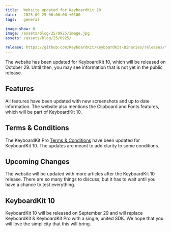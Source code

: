 ```yaml
---
title:  Website updated for KeyboardKit 10
date:   2025-09-25 06:00:00 +0100
tags:   general

image-show: 0
image: /assets/blog/25/0925/image.jpg
assets: /assets/blog/25/0925/

release: https://github.com/KeyboardKit/KeyboardKit-Binaries/releases/tag/10.0-b.2
---
```


The website has been updated for KeyboardKit 10, which will be released on October 29. Until then, you may see information that is not yet in the public release.

<!--![Blog header image]({{page.image}})-->


## Features

All features have been updated with new screenshots and up to date information. The website also mentions the Clipboard and Fonts features, which will be part of KeyboardKit 10.


## Terms & Conditions

The KeyboardKit Pro [Terms & Conditions](/pro/terms) have been updated for KeyboardKit 10. The updates are meant to add clarity to some conditions.


## Upcoming Changes

The website will be updated with more articles after the KeyboardKit 10 release. There are so many things to discuss, but it has to wait until you have a chance to test everything.


## KeyboardKit 10

KeyboardKit 10 will be released on September 29 and will replace KeyboardKit & KeyboardKit Pro with a single, united SDK. We hope that you will love the simplicity that this will bring.